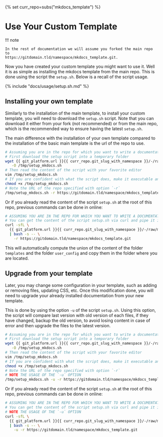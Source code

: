 {% set curr_repo=subs("mkdocs_template") %}
# Use Your Custom Template

!!! note

    In the rest of documentation we will assume you forked the main repo to
    https://gitdomain.tld/namespace/mkdocs_template.git.

Now you have created your custom template you might want to use it. Well it is
as simple as installing the mkdocs template from the main repo. This is done
using the script the `setup.sh`. Below is a recall of the script usage.

{% include "docs/usage/setup.sh.md" %}

## Installing your own template

Similarly to the installation of the main template, to install your custom
template, you will need to download the `setup.sh` script. Note that you can
download it either from your fork (not recommended) or from the main repo, which
is the recommended way to ensure having the latest `setup.sh`.

The main difference with the installation of your own template compared to the
installation of the basic main template is the url of the repo to use.

```bash
# Assuming you are in the repo for which you want to write a documentation
# First download the setup script into a temporary folder
wget {{ git_platform.url }}{{ curr_repo.git_slug_with_namespace }}/-/raw/master/setup.sh \
   -O /tmp/setup_mkdocs.sh
# Then read the content of the script with your favorite editor
vim /tmp/setup_mkdocs.sh
# If you are confident with what the script does, make it executable and run it
chmod +x /tmp/setup_mkdocs.sh
# Note the URL of the repo specified with option `-r`
/tmp/setup_mkdocs.sh -r https://gitdomain.tld/namespace/mkdocs_template.git
```

Or if you already read the content of the script `setup.sh` at the root of this
repo, previous commands can be done in online:

```bash
# ASSUMING YOU ARE IN THE REPO FOR WHICH YOU WANT TO WRITE A DOCUMENTATION
# You can get the content of the script setup.sh via curl and pipe it into bash
curl -sfL \
  {{ git_platform.url }}{{ curr_repo.git_slug_with_namespace }}/-/raw/master/setup.sh \
  | bash -s -- \
    -r https://gitdomain.tld/namespace/mkdocs_template.git
```

This will automatically compute the union of the content of the folder
`templates` and the folder `user_config` and copy them in the folder where you
are located.

## Upgrade from your template

Later, you may change some configuration in your template, such as adding or
removing files, updating CSS, etc. Once this modification done, you will need to
upgrade your already installed documentation from your new template.

This is done by using the option `-u` of the script `setup.sh`. Using this
option, the script will compare last version with old version of each files, if
they have changed, backup the old version, to avoid losing content in case of error
and then upgrade the files to the latest version.

```bash
# Assuming you are in the repo for which you want to write a documentation
# First download the setup script into a temporary folder
wget {{ git_platform.url }}{{ curr_repo.git_slug_with_namespace }}/-/raw/master/setup.sh \
   -O /tmp/setup_mkdocs.sh
# Then read the content of the script with your favorite editor
vim /tmp/setup_mkdocs.sh
# If you are confident with what the script does, make it executable and run it
chmod +x /tmp/setup_mkdocs.sh
# Note the URL of the repo specified with option `-r`
# NOTE THE USAGE OF THE `-u` OPTION
/tmp/setup_mkdocs.sh -u -r https://gitdomain.tld/namespace/mkdocs_template.git
```

Or if you already read the content of the script `setup.sh` at the root of this
repo, previous commands can be done in online:

```bash
# ASSUMING YOU ARE IN THE REPO FOR WHICH YOU WANT TO WRITE A DOCUMENTATION
# You can get the content of the script setup.sh via curl and pipe it into bash
# NOTE THE USAGE OF THE `-u` OPTION
curl -sfL \
  {{ git_platform.url }}{{ curr_repo.git_slug_with_namespace }}/-/raw/master/setup.sh \
  | bash -s -- \
    -u -r https://gitdomain.tld/namespace/mkdocs_template.git
```

